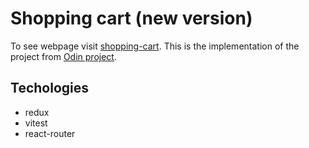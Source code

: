 # Shopping cart (new version)

To see webpage visit [shopping-cart](https://main--shopping-cart-new-12345.netlify.app/shop). This is the implementation of the project from [Odin project](https://www.theodinproject.com/lessons/node-path-react-new-shopping-cart).

## Techologies
- redux
- vitest
- react-router
